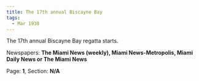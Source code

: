 ```yaml
---  
title: The 17th annual Biscayne Bay  
tags:  
  - Mar 1930  
---  
```

  
The 17th annual Biscayne Bay regatta starts.  
  
Newspapers: **The Miami News (weekly), Miami News-Metropolis, Miami Daily News or The Miami News**  
  
Page: **1**, Section: **N/A** 
